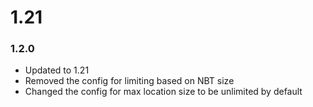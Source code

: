 # 1.21

### 1.2.0

- Updated to 1.21
- Removed the config for limiting based on NBT size
- Changed the config for max location size to be unlimited by default
